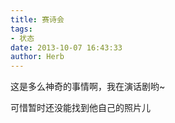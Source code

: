 ```yaml
---
title: 赛诗会
tags:
- 状态
date: 2013-10-07 16:43:33
author: Herb
---
```


这是多么神奇的事情啊，我在演话剧哟~

可惜暂时还没能找到他自己的照片儿
